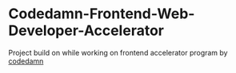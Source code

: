 # Codedamn-Frontend-Web-Developer-Accelerator
Project build on while working on frontend accelerator program by [codedamn](https://codedamn.com)
